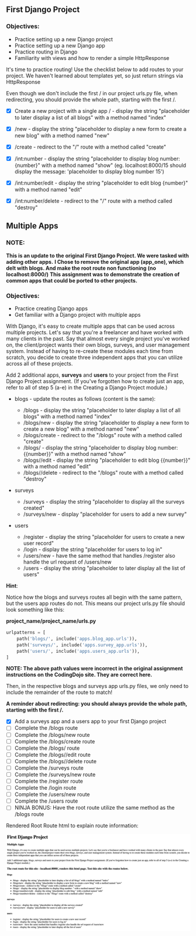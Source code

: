 ## First Django Project

### Objectives:

- Practice setting up a new Django project
- Practice setting up a new Django app
- Practice routing in Django
- Familiarity with views and how to render a simple HttpResponse

It's time to practice routing! Use the checklist below to add routes to your project. We haven't learned about templates yet, so just return strings via HttpResponse

Even though we don't include the first / in our project urls.py file, when redirecting, you should provide the whole path, starting with the first /.

- [x] Create a new project with a single app / - display the string "placeholder to later display a list of all blogs" with a method named "index"

- [x] /new - display the string "placeholder to display a new form to create a new blog" with a method named "new"

- [x] /create - redirect to the "/" route with a method called "create"

- [x] /int:number - display the string "placeholder to display blog number: {number}" with a method named "show" (eg. localhost:8000/15 should display the message: 'placeholder to display blog number 15')

- [x] /int:number/edit - display the string "placeholder to edit blog {number}" with a method named "edit"

- [x] /int:number/delete - redirect to the "/" route with a method called "destroy"

## Multiple Apps

### NOTE:

**This is an update to the original First Django Project. We were tasked with adding other apps.**
**I Chose to remove the original app (app_one), which delt with blogs. And make the root route non functioning (no localhost:8000/)**
**This assignment was to demonstrate the creation of common apps that could be ported to other projects.**

### Objectives:

- Practice creating Django apps
- Get familiar with a Django project with multiple apps

With Django, it's easy to create multiple apps that can be used across multiple projects. Let's say that you're a freelancer and have worked with many clients in the past. Say that almost every single project you've worked on, the client/project wants their own blogs, surveys, and user management system. Instead of having to re-create these modules each time from scratch, you decide to create three independent apps that you can utilize across all of these projects.

Add 2 additional apps, **surveys** and **users** to your project from the First Django Project assignment. (If you've forgotten how to create just an app, refer to all of step 5 (a-e) in the Creating a Django Project module.)

- blogs - update the routes as follows (content is the same):

  - /blogs - display the string "placeholder to later display a list of all blogs" with a method named "index"
  - /blogs/new - display the string "placeholder to display a new form to create a new blog" with a method named "new"
  - /blogs/create - redirect to the "/blogs" route with a method called "create"
  - /blogs/<number> - display the string "placeholder to display blog number: {{number}}" with a method named "show"
  - /blogs/<number>/edit - display the string "placeholder to edit blog {{number}}" with a method named "edit"
  - /blogs/<number>/delete - redirect to the "/blogs" route with a method called "destroy"

- surveys

  - /surveys - display the string "placeholder to display all the surveys created"
  - /surveys/new - display "placeholder for users to add a new survey"

- users

  - /register - display the string "placeholder for users to create a new user record"
  - /login - display the string "placeholder for users to log in"
  - /users/new - have the same method that handles /register also handle the url request of /users/new
  - /users - display the string "placeholder to later display all the list of users"

**Hint**:

Notice how the blogs and surveys routes all begin with the same pattern, but the users app routes do not. This means our project urls.py file should look something like this:

**project_name/project_name/urls.py**

```python
urlpatterns = [
    path('blogs/', include('apps.blog_app.urls')),
    path('surveys/', include('apps.survey_app.urls')),
    path('users/', include('apps.users_app.urls')),
]
```

**NOTE: The above path values were incorrect in the original assignment instructions on the CodingDojo site. They are correct here.**

Then, in the respective blogs and surveys app urls.py files, we only need to include the remainder of the route to match!

**A reminder about redirecting: you should always provide the whole path, starting with the first /.**

- [x] Add a surveys app and a users app to your first Django project
- [ ] Complete the /blogs route
- [ ] Complete the /blogs/new route
- [ ] Complete the /blogs/create route
- [ ] Complete the /blogs/<number> route
- [ ] Complete the /blogs/<number>/edit route
- [ ] Complete the /blogs/<number>/delete route
- [ ] Complete the /surveys route
- [ ] Complete the /surveys/new route
- [ ] Complete the /register route
- [ ] Complete the /login route
- [ ] Complete the /users/new route
- [ ] Complete the /users route
- [ ] NINJA BONUS: Have the root route utilize the same method as the /blogs route

Rendered Root Route html to explain route information:

![Rendered_Root_Route](rendered_root_route.png)
